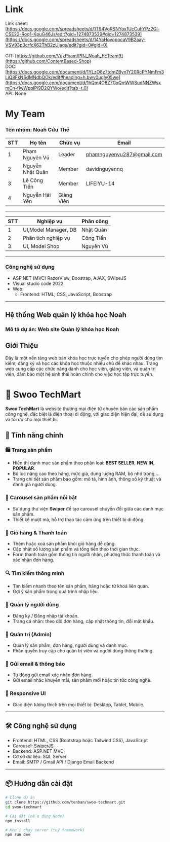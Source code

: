 
# Link 
Link sheet: [https://docs.google.com/spreadsheets/d/1T94VoRSNYox1UcCuhYPz2Gi-CSE22-Roq1-KpuG46Js/edit?gid=1274873539#gid=1274873539](https://docs.google.com/spreadsheets/d/14YaHovopocaV9B2aay-VSV93p3crfcX62ThB2zUjaqs/edit?gid=0#gid=0)  
<br/>
GIT: [https://github.com/VuzPham/PRJ_Noah_FETeam9](https://github.com/ContentBased-Shop)
<br/>
DOC: [https://docs.google.com/document/d/1YLzO8z7tdmZByn1Y20RcPYNmFm3LiQ8FkNSdMNdbQOk/edit#heading=h.bwv0ugly05we](https://docs.google.com/document/d/1hQm4O8Z7GxQmWWSudNNZWsxmCn-fIwWpplPi9D2QYWo/edit?tab=t.0)
<br/>
API: None


# My Team
<h3>Tên nhóm: Noah Cứu Thế  </h3>

| STT | Họ tên | Chức vụ  |  Email  | 
|----------------|--------------------|--------------------|--------------------|
|  1  |  Phạm Nguyên Vũ  |   Leader  |   phamnguyenvu287@gmail.com  |
|  2  |  Nguyễn Nhật Quân  |   Member  |   davidnguyennq |
|  3  |  Lê Công Tiến  |   Member  |   LIFEIYU-14  |
|  4  |  Nguyễn Hải Yến  |   Giảng Viên  |     |



-----------------------------------------------
| STT | Nghiệp vụ | Phân công  |
|----------------|--------------------|--------------------|
|  1  | UI,Model Manager, DB | Nhật Quân    |
|  2  |  Phân tích nghiệp vụ |  Công Tiến   |
|  3  |  UI, Model Shop | Nguyên Vũ   |


-----------------------------------------------
### Công nghệ sử dụng </br>
 - ASP.NET (MVC) RazorView, Boostrap, AJAX, SWipeJS </br>
 - Visual studio code 2022 </br>
 - Web:</br>
  	+ Frontend: HTML, CSS, JavaScript, Boostrap</br>
-----------------------------------------------
## Hệ thống Web quản lý khóa học Noah
<h3>Mô tả dự án: Web site Quản lý khóa học Noah</h3>

## Giới Thiệu
Đây là một nền tảng web bán khóa học trực tuyến cho phép người dùng tìm kiếm, đăng ký và học các khóa học thuộc nhiều chủ đề khác nhau. Trang web cung cấp các chức năng dành cho học viên, giảng viên, và quản trị viên, đảm bảo một hệ sinh thái hoàn chỉnh cho việc học tập trực tuyến.

# 📱 Swoo TechMart

**Swoo TechMart** là website thương mại điện tử chuyên bán các sản phẩm công nghệ, đặc biệt là điện thoại di động, với giao diện hiện đại, dễ sử dụng và tối ưu cho mọi thiết bị.

## 🚀 Tính năng chính

### 🛍️ Trang sản phẩm
- Hiển thị danh mục sản phẩm theo phân loại: **BEST SELLER**, **NEW IN**, **POPULAR**.
- Bộ lọc nâng cao theo hãng, mức giá, dung lượng RAM, bộ nhớ trong,...
- Trang chi tiết sản phẩm bao gồm: mô tả, hình ảnh, thông số kỹ thuật và đánh giá người dùng.

### 🔄 Carousel sản phẩm nổi bật
- Sử dụng thư viện **Swiper** để tạo carousel chuyển đổi giữa các danh mục sản phẩm.
- Thiết kế mượt mà, hỗ trợ thao tác cảm ứng trên thiết bị di động.

### 🛒 Giỏ hàng & Thanh toán
- Thêm hoặc xoá sản phẩm khỏi giỏ hàng dễ dàng.
- Cập nhật số lượng sản phẩm và tổng tiền theo thời gian thực.
- Form thanh toán gồm thông tin người nhận, phương thức thanh toán và xác nhận đơn hàng.

### 🔍 Tìm kiếm thông minh
- Tìm kiếm nhanh theo tên sản phẩm, hãng hoặc từ khoá liên quan.
- Gợi ý sản phẩm trong quá trình nhập liệu.

### 👤 Quản lý người dùng
- Đăng ký / Đăng nhập tài khoản.
- Trang cá nhân: theo dõi đơn hàng, cập nhật thông tin, đổi mật khẩu.

### 🧾 Quản trị (Admin)
- Quản lý sản phẩm, đơn hàng, người dùng và danh mục.
- Phân quyền truy cập cho quản trị viên và người dùng thông thường.

### 📧 Gửi email & thông báo
- Tự động gửi email xác nhận đơn hàng.
- Gửi email nhắc khuyến mãi, sản phẩm mới hoặc tin tức công nghệ.

### 📱 Responsive UI
- Giao diện tương thích trên mọi thiết bị: Desktop, Tablet, Mobile.

---

## 🛠 Công nghệ sử dụng

- Frontend: HTML, CSS (Bootstrap hoặc Tailwind CSS), JavaScript
- Carousel: [SwiperJS](https://swiperjs.com/)
- Backend: ASP.NET MVC 
- Cơ sở dữ liệu: SQL Server 
- Email: SMTP / Gmail API / Django Email Backend

---

## 📦 Hướng dẫn cài đặt

```bash
# Clone dự án
git clone https://github.com/tenban/swoo-techmart.git
cd swoo-techmart

# Cài đặt (nếu dùng Node)
npm install

# Khởi chạy server (tuỳ framework)
npm run dev




